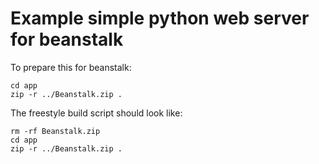 # Example simple python web server for beanstalk

To prepare this for beanstalk: 

```
cd app
zip -r ../Beanstalk.zip . 
```

The freestyle build script should look like: 
```
rm -rf Beanstalk.zip
cd app
zip -r ../Beanstalk.zip . 
```



